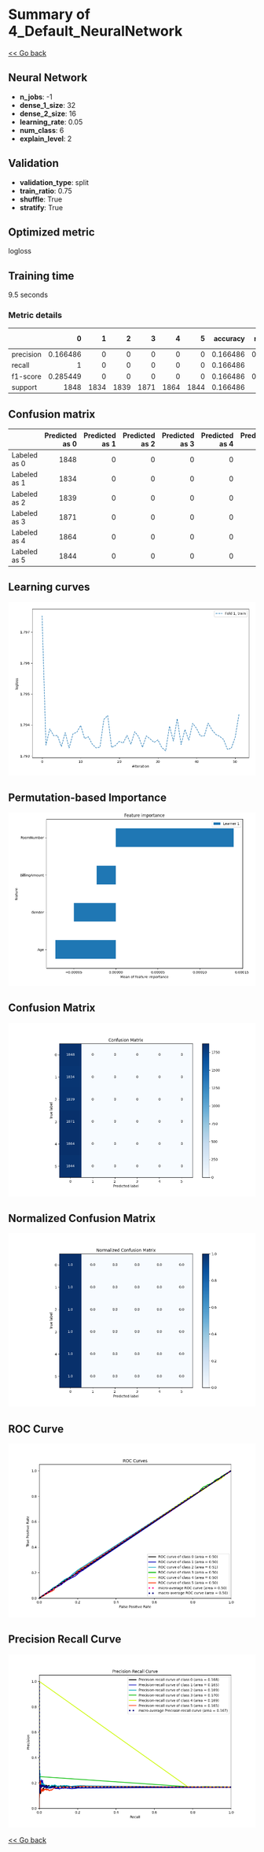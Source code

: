 # Summary of 4_Default_NeuralNetwork

[<< Go back](../README.md)


## Neural Network
- **n_jobs**: -1
- **dense_1_size**: 32
- **dense_2_size**: 16
- **learning_rate**: 0.05
- **num_class**: 6
- **explain_level**: 2

## Validation
 - **validation_type**: split
 - **train_ratio**: 0.75
 - **shuffle**: True
 - **stratify**: True

## Optimized metric
logloss

## Training time

9.5 seconds

### Metric details
|           |           0 |    1 |    2 |    3 |    4 |    5 |   accuracy |     macro avg |   weighted avg |   logloss |
|:----------|------------:|-----:|-----:|-----:|-----:|-----:|-----------:|--------------:|---------------:|----------:|
| precision |    0.166486 |    0 |    0 |    0 |    0 |    0 |   0.166486 |     0.0277477 |      0.0277178 |    1.7928 |
| recall    |    1        |    0 |    0 |    0 |    0 |    0 |   0.166486 |     0.166667  |      0.166486  |    1.7928 |
| f1-score  |    0.285449 |    0 |    0 |    0 |    0 |    0 |   0.166486 |     0.0475749 |      0.0475235 |    1.7928 |
| support   | 1848        | 1834 | 1839 | 1871 | 1864 | 1844 |   0.166486 | 11100         |  11100         |    1.7928 |


## Confusion matrix
|              |   Predicted as 0 |   Predicted as 1 |   Predicted as 2 |   Predicted as 3 |   Predicted as 4 |   Predicted as 5 |
|:-------------|-----------------:|-----------------:|-----------------:|-----------------:|-----------------:|-----------------:|
| Labeled as 0 |             1848 |                0 |                0 |                0 |                0 |                0 |
| Labeled as 1 |             1834 |                0 |                0 |                0 |                0 |                0 |
| Labeled as 2 |             1839 |                0 |                0 |                0 |                0 |                0 |
| Labeled as 3 |             1871 |                0 |                0 |                0 |                0 |                0 |
| Labeled as 4 |             1864 |                0 |                0 |                0 |                0 |                0 |
| Labeled as 5 |             1844 |                0 |                0 |                0 |                0 |                0 |

## Learning curves
![Learning curves](learning_curves.png)

## Permutation-based Importance
![Permutation-based Importance](permutation_importance.png)
## Confusion Matrix

![Confusion Matrix](confusion_matrix.png)


## Normalized Confusion Matrix

![Normalized Confusion Matrix](confusion_matrix_normalized.png)


## ROC Curve

![ROC Curve](roc_curve.png)


## Precision Recall Curve

![Precision Recall Curve](precision_recall_curve.png)



[<< Go back](../README.md)
